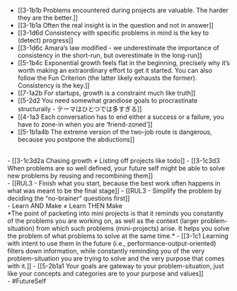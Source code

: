 - [[3-1b1b Problems encountered during projects are valuable. The harder they are the better.]]
- [[3-1b1a Often the real insight is in the question and not in answer]]
- [[3-1d6d Consistency with specific problems in mind is the key to (detect) progress]]
- [[3-1d6c Amara’s law modified - we underestimate the importance of consistency in the short-run, but overestimate in the long-run]]
- [[5-1b4c Exponential growth feels flat in the beginning, precisely why it’s worth making an extraordinary effort to get it started. You can also follow the Fun Criterion (the latter likely exhausts the former). Consistency is the key.]]
- [[7-1a2b For startups, growth is a constraint much like truth]]
- [[5-2d2 You need somewhat grandiose goals to procrastinate structurally - テーマはひとつでは多すぎる]]
- [[4-1a3 Each conversation has to end either a success or a failure, you have to zone-in when you are ‘friend-zoned’]]
- [[5-1b1a4b The extreme version of the two-job route is dangerous, because you postpone the abductions]]
<br>
- [[3-1c3d2a Chasing growth ≠ Listing off projects like todo]]
- [[3-1c3d3 When problems are so well defined, your future self might be able to solve new problems by reusing and recombining them]]
<br>
- [[RUL3 - Finish what you start, because the best work often happens in what was meant to be the final stage]]
- [[RUL3 - Simplify the problem by deciding the “no-brainer” questions first]]
<br>
- Learn AND Make ≠ Learn THEN Make
<br>
*The point of packeting into mini projects is that it reminds you constantly of the problems you are working on, as well as the context (larger problem-situation) from which such problems (mini-projects) arise. It helps you solve the problem of what problems to solve at the same time.*
- [[3-1c1 Learning with intent to use them in the future (i.e., performance-output-oriented) filters down information, while constantly reminding you of the very problem-situation you are trying to solve and the very purpose that comes with it.]]
- [[5-2b1a1 Your goals are gateway to your problem-situation, just like your concepts and categories are to your purpose and values]]
<br>
- #FutureSelf
